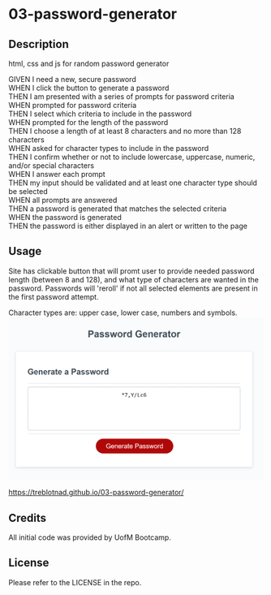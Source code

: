 # 03-password-generator

## Description
html, css and js for random password generator

GIVEN I need a new, secure password  
WHEN I click the button to generate a password  
THEN I am presented with a series of prompts for password criteria  
WHEN prompted for password criteria  
THEN I select which criteria to include in the password  
WHEN prompted for the length of the password  
THEN I choose a length of at least 8 characters and no more than 128 characters  
WHEN asked for character types to include in the password  
THEN I confirm whether or not to include lowercase, uppercase, numeric, and/or special characters  
WHEN I answer each prompt  
THEN my input should be validated and at least one character type should be selected  
WHEN all prompts are answered  
THEN a password is generated that matches the selected criteria  
WHEN the password is generated  
THEN the password is either displayed in an alert or written to the page  

## Usage
Site has clickable button that will promt user to provide needed password length (between 8 and 128), and what type of characters are wanted in the password.
Passwords will 'reroll' if not all selected elements are present in the first password attempt.

Character types are: upper case, lower case, numbers and symbols.
![alt text](assets/images/deployed-screenshot-password-generator.png)

https://treblotnad.github.io/03-password-generator/

## Credits
All initial code was provided by UofM Bootcamp.

## License
Please refer to the LICENSE in the repo.